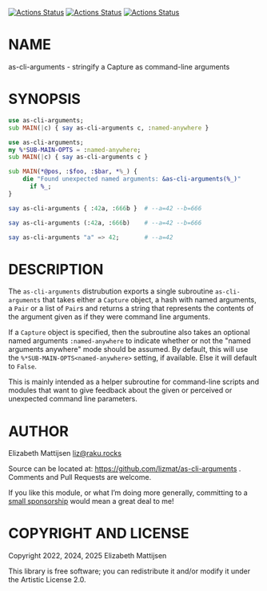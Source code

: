 [![Actions Status](https://github.com/lizmat/as-cli-arguments/actions/workflows/linux.yml/badge.svg)](https://github.com/lizmat/as-cli-arguments/actions) [![Actions Status](https://github.com/lizmat/as-cli-arguments/actions/workflows/macos.yml/badge.svg)](https://github.com/lizmat/as-cli-arguments/actions) [![Actions Status](https://github.com/lizmat/as-cli-arguments/actions/workflows/windows.yml/badge.svg)](https://github.com/lizmat/as-cli-arguments/actions)

NAME
====

as-cli-arguments - stringify a Capture as command-line arguments

SYNOPSIS
========

```raku
use as-cli-arguments;
sub MAIN(|c) { say as-cli-arguments c, :named-anywhere }
```

```raku
use as-cli-arguments;
my %*SUB-MAIN-OPTS = :named-anywhere;
sub MAIN(|c) { say as-cli-arguments c }

sub MAIN(*@pos, :$foo, :$bar, *%_) {
    die "Found unexpected named arguments: &as-cli-arguments(%_)"
      if %_;
}
```

```raku
say as-cli-arguments { :42a, :666b }  # --a=42 --b=666

say as-cli-arguments (:42a, :666b)    # --a=42 --b=666

say as-cli-arguments "a" => 42;       # --a=42
```

DESCRIPTION
===========

The `as-cli-arguments` distrubution exports a single subroutine `as-cli-arguments` that takes either a `Capture` object, a hash with named arguments, a `Pair` or a list of `Pair`s and returns a string that represents the contents of the argument given as if they were command line arguments.

If a `Capture` object is specified, then the subroutine also takes an optional named arguments `:named-anywhere` to indicate whether or not the "named arguments anywhere" mode should be assumed. By default, this will use the `%*SUB-MAIN-OPTS<named-anywhere>` setting, if available. Else it will default to `False`.

This is mainly intended as a helper subroutine for command-line scripts and modules that want to give feedback about the given or perceived or unexpected command line parameters.

AUTHOR
======

Elizabeth Mattijsen <liz@raku.rocks>

Source can be located at: https://github.com/lizmat/as-cli-arguments . Comments and Pull Requests are welcome.

If you like this module, or what I’m doing more generally, committing to a [small sponsorship](https://github.com/sponsors/lizmat/) would mean a great deal to me!

COPYRIGHT AND LICENSE
=====================

Copyright 2022, 2024, 2025 Elizabeth Mattijsen

This library is free software; you can redistribute it and/or modify it under the Artistic License 2.0.

